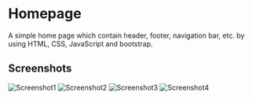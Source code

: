 # Homepage
A simple home page which contain header, footer, navigation bar, etc. by using HTML, CSS, JavaScript and bootstrap.

## Screenshots

![Screenshot1](https://user-images.githubusercontent.com/49509445/208183515-a68e00c6-9d86-4ab4-852d-38f9391151dd.png)
![Screenshot2](https://user-images.githubusercontent.com/49509445/208183521-ba595a92-e985-4704-956d-6bd9199de423.png)
![Screenshot3](https://user-images.githubusercontent.com/49509445/208183548-111e2b23-7adc-45af-8c33-3b42f8b892f9.png)
![Screenshot4](https://user-images.githubusercontent.com/49509445/208183560-1f16e5e8-4bc1-4749-84d7-26a778136954.png)
